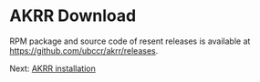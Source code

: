 # AKRR Download

RPM package and source code of resent releases is available at <https://github.com/ubccr/akrr/releases>.

Next: [AKRR installation](AKRR_Install.md)
